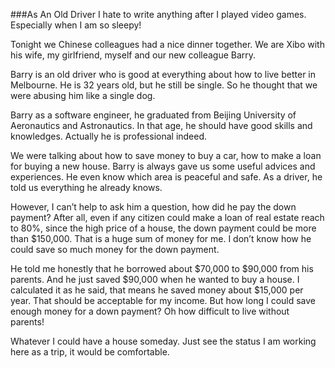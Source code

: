 ###As An Old Driver
I hate to write anything after I played video games. Especially when I am so sleepy!

Tonight we Chinese colleagues had a nice dinner together. We are Xibo with his wife, my girlfriend, myself and our new colleague Barry.

Barry is an old driver who is good at everything about how to live better in Melbourne. He is 32 years old, but he still be single. So he thought that we were abusing him like a single dog.

Barry as a software engineer, he graduated from Beijing University of Aeronautics and Astronautics. In that age, he should have good skills and knowledges. Actually he is professional indeed.

We were talking about how to save money to buy a car, how to make a loan for buying a new house. Barry is always gave us some useful advices and experiences. He even know which area is peaceful and safe. As a driver, he told us everything he already knows.

However, I can’t help to ask him a question, how did he pay the down payment? After all, even if any citizen could make a loan of real estate reach to 80%, since the high price of a house, the down payment could be more than $150,000. That is a huge sum of money for me. I don’t know how he could save so much money for the down payment.

He told me honestly that he borrowed about $70,000 to $90,000 from his parents. And he just saved $90,000 when he wanted to buy a house. I calculated it as he said, that means he saved money about $15,000 per year. That should be acceptable for my income. But how long I could save enough money for a down payment? Oh how difficult to live without parents!

Whatever I could have a house someday. Just see the status I am working here as a trip, it would be comfortable.
